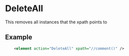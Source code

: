 # DeleteAll

This removes all instances that the xpath points to

## Example 

~~~xml
    <element action="DeleteAll" xpath="//comment()" />
~~~